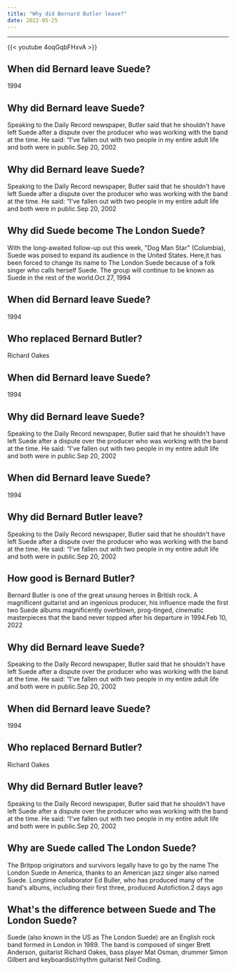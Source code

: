 ```yaml
---
title: "Why did Bernard Butler leave?"
date: 2022-05-25
---
```


---
{{< youtube 4oqGqbFHxvA >}}
## When did Bernard leave Suede?
1994

## Why did Bernard leave Suede?
Speaking to the Daily Record newspaper, Butler said that he shouldn't have left Suede after a dispute over the producer who was working with the band at the time. He said: “I've fallen out with two people in my entire adult life and both were in public.Sep 20, 2002

## Why did Bernard leave Suede?
Speaking to the Daily Record newspaper, Butler said that he shouldn't have left Suede after a dispute over the producer who was working with the band at the time. He said: “I've fallen out with two people in my entire adult life and both were in public.Sep 20, 2002

## Why did Suede become The London Suede?
With the long-awaited follow-up out this week, "Dog Man Star" (Columbia), Suede was poised to expand its audience in the United States. Here,it has been forced to change its name to The London Suede because of a folk singer who calls herself Suede. The group will continue to be known as Suede in the rest of the world.Oct 27, 1994

## When did Bernard leave Suede?
1994

## Who replaced Bernard Butler?
Richard Oakes

## When did Bernard leave Suede?
1994

## Why did Bernard leave Suede?
Speaking to the Daily Record newspaper, Butler said that he shouldn't have left Suede after a dispute over the producer who was working with the band at the time. He said: “I've fallen out with two people in my entire adult life and both were in public.Sep 20, 2002

## When did Bernard leave Suede?
1994

## Why did Bernard Butler leave?
Speaking to the Daily Record newspaper, Butler said that he shouldn't have left Suede after a dispute over the producer who was working with the band at the time. He said: “I've fallen out with two people in my entire adult life and both were in public.Sep 20, 2002

## How good is Bernard Butler?
Bernard Butler is one of the great unsung heroes in British rock. A magnificent guitarist and an ingenious producer, his influence made the first two Suede albums magnificently overblown, prog-tinged, cinematic masterpieces that the band never topped after his departure in 1994.Feb 10, 2022

## Why did Bernard leave Suede?
Speaking to the Daily Record newspaper, Butler said that he shouldn't have left Suede after a dispute over the producer who was working with the band at the time. He said: “I've fallen out with two people in my entire adult life and both were in public.Sep 20, 2002

## When did Bernard leave Suede?
1994

## Who replaced Bernard Butler?
Richard Oakes

## Why did Bernard Butler leave?
Speaking to the Daily Record newspaper, Butler said that he shouldn't have left Suede after a dispute over the producer who was working with the band at the time. He said: “I've fallen out with two people in my entire adult life and both were in public.Sep 20, 2002

## Why are Suede called The London Suede?
The Britpop originators and survivors legally have to go by the name The London Suede in America, thanks to an American jazz singer also named Suede. Longtime collaborator Ed Buller, who has produced many of the band's albums, including their first three, produced Autofiction.2 days ago

## What's the difference between Suede and The London Suede?
Suede (also known in the US as The London Suede) are an English rock band formed in London in 1989. The band is composed of singer Brett Anderson, guitarist Richard Oakes, bass player Mat Osman, drummer Simon Gilbert and keyboardist/rhythm guitarist Neil Codling.


